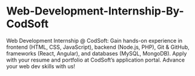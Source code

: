 # Web-Development-Internship-By-CodSoft
Web Development Internship @ CodSoft: Gain hands-on experience in frontend (HTML, CSS, JavaScript), backend (Node.js, PHP), Git &amp; GitHub, frameworks (React, Angular), and databases (MySQL, MongoDB). Apply with your resume and portfolio at CodSoft’s application portal. Advance your web dev skills with us!
